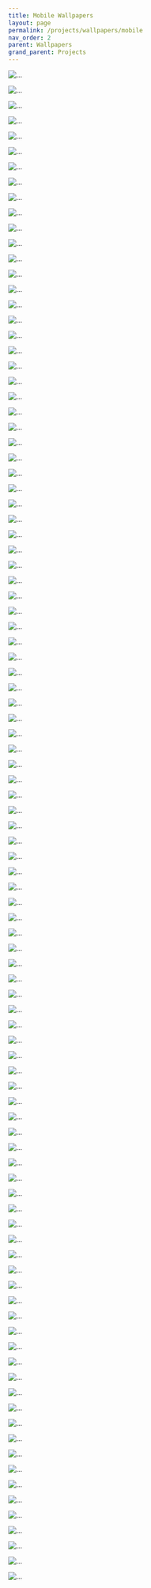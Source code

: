 ```yaml
---
title: Mobile Wallpapers
layout: page
permalink: /projects/wallpapers/mobile
nav_order: 2
parent: Wallpapers
grand_parent: Projects
---
```



![...][001]

![...][002]

![...][003]

![...][004]

![...][005]

![...][006]

![...][007]

![...][008]

![...][009]

![...][010]

![...][011]

![...][012]

![...][013]

![...][014]

![...][015]

![...][016]

![...][017]

![...][018]

![...][019]

![...][020]

![...][021]

![...][022]

![...][023]

![...][024]

![...][025]

![...][026]

![...][027]

![...][028]

![...][029]

![...][030]

![...][031]

![...][032]

![...][033]

![...][034]

![...][035]

![...][036]

![...][037]

![...][038]

![...][039]

![...][040]

![...][041]

![...][042]

![...][043]

![...][044]

![...][045]

![...][046]

![...][047]

![...][048]

![...][049]

![...][050]

![...][051]

![...][052]

![...][053]

![...][054]

![...][055]

![...][056]

![...][057]

![...][058]

![...][059]

![...][060]

![...][061]

![...][062]

![...][063]

![...][064]

![...][065]

![...][066]

![...][067]

![...][068]

![...][069]

![...][070]

![...][071]

![...][072]

![...][073]

![...][074]

![...][075]

![...][076]

![...][077]

![...][078]

![...][079]

![...][080]

![...][081]

![...][082]

![...][083]

![...][084]

![...][085]

![...][086]

![...][087]

![...][088]

![...][089]

![...][090]

![...][091]

![...][092]

![...][093]

![...][094]

![...][095]

![...][096]

![...][097]

![...][098]

![...][099]

[001]: https://github.com/ShitShowDevelopment/Wallpapers/blob/main/Mobile%2F001.jpg?raw=True&width=250

[002]: https://github.com/ShitShowDevelopment/Wallpapers/blob/main/Mobile%2F002.jpg?raw=True&width=250

[003]: https://github.com/ShitShowDevelopment/Wallpapers/blob/main/Mobile%2F003.jpg?raw=True&width=250

[004]: https://github.com/ShitShowDevelopment/Wallpapers/blob/main/Mobile%2F004.jpg?raw=True&width=250

[005]: https://github.com/ShitShowDevelopment/Wallpapers/blob/main/Mobile%2F005.jpg?raw=True&width=250

[006]: https://github.com/ShitShowDevelopment/Wallpapers/blob/main/Mobile%2F006.jpg?raw=True&width=250

[007]: https://github.com/ShitShowDevelopment/Wallpapers/blob/main/Mobile%2F007.jpg?raw=True&width=250

[008]: https://github.com/ShitShowDevelopment/Wallpapers/blob/main/Mobile%2F008.jpg?raw=True&width=250

[009]: https://github.com/ShitShowDevelopment/Wallpapers/blob/main/Mobile%2F009.jpg?raw=True&width=250

[010]: https://github.com/ShitShowDevelopment/Wallpapers/blob/main/Mobile%2F010.jpg?raw=True&width=250

[011]: https://github.com/ShitShowDevelopment/Wallpapers/blob/main/Mobile%2F011.jpg?raw=True&width=250

[012]: https://github.com/ShitShowDevelopment/Wallpapers/blob/main/Mobile%2F012.jpg?raw=True&width=250

[013]: https://github.com/ShitShowDevelopment/Wallpapers/blob/main/Mobile%2F013.jpg?raw=True&width=250

[014]: https://github.com/ShitShowDevelopment/Wallpapers/blob/main/Mobile%2F014.jpg?raw=True&width=250

[015]: https://github.com/ShitShowDevelopment/Wallpapers/blob/main/Mobile%2F015.jpg?raw=True&width=250

[016]: https://github.com/ShitShowDevelopment/Wallpapers/blob/main/Mobile%2F016.jpg?raw=True&width=250

[017]: https://github.com/ShitShowDevelopment/Wallpapers/blob/main/Mobile%2F017.jpg?raw=True&width=250

[018]: https://github.com/ShitShowDevelopment/Wallpapers/blob/main/Mobile%2F018.jpg?raw=True&width=250

[019]: https://github.com/ShitShowDevelopment/Wallpapers/blob/main/Mobile%2F019.jpg?raw=True&width=250

[020]: https://github.com/ShitShowDevelopment/Wallpapers/blob/main/Mobile%2F020.jpg?raw=True&width=250

[021]: https://github.com/ShitShowDevelopment/Wallpapers/blob/main/Mobile%2F021.jpg?raw=True&width=250

[022]: https://github.com/ShitShowDevelopment/Wallpapers/blob/main/Mobile%2F022.jpg?raw=True&width=250

[023]: https://github.com/ShitShowDevelopment/Wallpapers/blob/main/Mobile%2F023.jpg?raw=True&width=250

[024]: https://github.com/ShitShowDevelopment/Wallpapers/blob/main/Mobile%2F024.jpg?raw=True&width=250

[025]: https://github.com/ShitShowDevelopment/Wallpapers/blob/main/Mobile%2F025.jpg?raw=True&width=250

[026]: https://github.com/ShitShowDevelopment/Wallpapers/blob/main/Mobile%2F026.jpg?raw=True&width=250

[027]: https://github.com/ShitShowDevelopment/Wallpapers/blob/main/Mobile%2F027.jpg?raw=True&width=250

[028]: https://github.com/ShitShowDevelopment/Wallpapers/blob/main/Mobile%2F028.jpg?raw=True&width=250

[029]: https://github.com/ShitShowDevelopment/Wallpapers/blob/main/Mobile%2F029.jpg?raw=True&width=250

[030]: https://github.com/ShitShowDevelopment/Wallpapers/blob/main/Mobile%2F030.jpg?raw=True&width=250

[031]: https://github.com/ShitShowDevelopment/Wallpapers/blob/main/Mobile%2F031.jpg?raw=True&width=250

[032]: https://github.com/ShitShowDevelopment/Wallpapers/blob/main/Mobile%2F032.jpg?raw=True&width=250

[033]: https://github.com/ShitShowDevelopment/Wallpapers/blob/main/Mobile%2F033.jpg?raw=True&width=250

[034]: https://github.com/ShitShowDevelopment/Wallpapers/blob/main/Mobile%2F034.jpg?raw=True&width=250

[035]: https://github.com/ShitShowDevelopment/Wallpapers/blob/main/Mobile%2F035.jpg?raw=True&width=250

[036]: https://github.com/ShitShowDevelopment/Wallpapers/blob/main/Mobile%2F036.jpg?raw=True&width=250

[037]: https://github.com/ShitShowDevelopment/Wallpapers/blob/main/Mobile%2F037.jpg?raw=True&width=250

[038]: https://github.com/ShitShowDevelopment/Wallpapers/blob/main/Mobile%2F038.jpg?raw=True&width=250

[039]: https://github.com/ShitShowDevelopment/Wallpapers/blob/main/Mobile%2F039.jpg?raw=True&width=250

[040]: https://github.com/ShitShowDevelopment/Wallpapers/blob/main/Mobile%2F040.jpg?raw=True&width=250

[041]: https://github.com/ShitShowDevelopment/Wallpapers/blob/main/Mobile%2F041.jpg?raw=True&width=250

[042]: https://github.com/ShitShowDevelopment/Wallpapers/blob/main/Mobile%2F042.jpg?raw=True&width=250

[043]: https://github.com/ShitShowDevelopment/Wallpapers/blob/main/Mobile%2F043.jpg?raw=True&width=250

[044]: https://github.com/ShitShowDevelopment/Wallpapers/blob/main/Mobile%2F044.jpg?raw=True&width=250

[045]: https://github.com/ShitShowDevelopment/Wallpapers/blob/main/Mobile%2F045.jpg?raw=True&width=250

[046]: https://github.com/ShitShowDevelopment/Wallpapers/blob/main/Mobile%2F046.jpg?raw=True&width=250

[047]: https://github.com/ShitShowDevelopment/Wallpapers/blob/main/Mobile%2F047.jpg?raw=True&width=250

[048]: https://github.com/ShitShowDevelopment/Wallpapers/blob/main/Mobile%2F048.jpg?raw=True&width=250

[049]: https://github.com/ShitShowDevelopment/Wallpapers/blob/main/Mobile%2F049.jpg?raw=True&width=250

[050]: https://github.com/ShitShowDevelopment/Wallpapers/blob/main/Mobile%2F050.jpg?raw=True&width=250

[051]: https://github.com/ShitShowDevelopment/Wallpapers/blob/main/Mobile%2F051.jpg?raw=True&width=250

[052]: https://github.com/ShitShowDevelopment/Wallpapers/blob/main/Mobile%2F052.jpg?raw=True&width=250

[053]: https://github.com/ShitShowDevelopment/Wallpapers/blob/main/Mobile%2F053.jpg?raw=True&width=250

[054]: https://github.com/ShitShowDevelopment/Wallpapers/blob/main/Mobile%2F054.jpg?raw=True&width=250

[055]: https://github.com/ShitShowDevelopment/Wallpapers/blob/main/Mobile%2F055.jpg?raw=True&width=250

[056]: https://github.com/ShitShowDevelopment/Wallpapers/blob/main/Mobile%2F056.jpg?raw=True&width=250

[057]: https://github.com/ShitShowDevelopment/Wallpapers/blob/main/Mobile%2F057.jpg?raw=True&width=250

[058]: https://github.com/ShitShowDevelopment/Wallpapers/blob/main/Mobile%2F058.jpg?raw=True&width=250

[059]: https://github.com/ShitShowDevelopment/Wallpapers/blob/main/Mobile%2F059.jpg?raw=True&width=250

[060]: https://github.com/ShitShowDevelopment/Wallpapers/blob/main/Mobile%2F060.jpg?raw=True&width=250

[061]: https://github.com/ShitShowDevelopment/Wallpapers/blob/main/Mobile%2F061.jpg?raw=True&width=250

[062]: https://github.com/ShitShowDevelopment/Wallpapers/blob/main/Mobile%2F062.jpg?raw=True&width=250

[063]: https://github.com/ShitShowDevelopment/Wallpapers/blob/main/Mobile%2F063.jpg?raw=True&width=250

[064]: https://github.com/ShitShowDevelopment/Wallpapers/blob/main/Mobile%2F064.jpg?raw=True&width=250

[065]: https://github.com/ShitShowDevelopment/Wallpapers/blob/main/Mobile%2F065.jpg?raw=True&width=250

[066]: https://github.com/ShitShowDevelopment/Wallpapers/blob/main/Mobile%2F066.jpg?raw=True&width=250

[067]: https://github.com/ShitShowDevelopment/Wallpapers/blob/main/Mobile%2F067.jpg?raw=True&width=250

[068]: https://github.com/ShitShowDevelopment/Wallpapers/blob/main/Mobile%2F068.jpg?raw=True&width=250

[069]: https://github.com/ShitShowDevelopment/Wallpapers/blob/main/Mobile%2F069.jpg?raw=True&width=250

[070]: https://github.com/ShitShowDevelopment/Wallpapers/blob/main/Mobile%2F070.jpg?raw=True&width=250

[071]: https://github.com/ShitShowDevelopment/Wallpapers/blob/main/Mobile%2F071.jpg?raw=True&width=250

[072]: https://github.com/ShitShowDevelopment/Wallpapers/blob/main/Mobile%2F072.jpg?raw=True&width=250

[073]: https://github.com/ShitShowDevelopment/Wallpapers/blob/main/Mobile%2F073.jpg?raw=True&width=250

[074]: https://github.com/ShitShowDevelopment/Wallpapers/blob/main/Mobile%2F074.jpg?raw=True&width=250

[075]: https://github.com/ShitShowDevelopment/Wallpapers/blob/main/Mobile%2F075.jpg?raw=True&width=250

[076]: https://github.com/ShitShowDevelopment/Wallpapers/blob/main/Mobile%2F076.jpg?raw=True&width=250

[077]: https://github.com/ShitShowDevelopment/Wallpapers/blob/main/Mobile%2F077.jpg?raw=True&width=250

[078]: https://github.com/ShitShowDevelopment/Wallpapers/blob/main/Mobile%2F078.jpg?raw=True&width=250

[079]: https://github.com/ShitShowDevelopment/Wallpapers/blob/main/Mobile%2F079.jpg?raw=True&width=250

[080]: https://github.com/ShitShowDevelopment/Wallpapers/blob/main/Mobile%2F080.jpg?raw=True&width=250

[081]: https://github.com/ShitShowDevelopment/Wallpapers/blob/main/Mobile%2F081.jpg?raw=True&width=250

[082]: https://github.com/ShitShowDevelopment/Wallpapers/blob/main/Mobile%2F082.jpg?raw=True&width=250

[083]: https://github.com/ShitShowDevelopment/Wallpapers/blob/main/Mobile%2F083.jpg?raw=True&width=250

[084]: https://github.com/ShitShowDevelopment/Wallpapers/blob/main/Mobile%2F084.jpg?raw=True&width=250

[085]: https://github.com/ShitShowDevelopment/Wallpapers/blob/main/Mobile%2F085.jpg?raw=True&width=250

[086]: https://github.com/ShitShowDevelopment/Wallpapers/blob/main/Mobile%2F086.jpg?raw=True&width=250

[087]: https://github.com/ShitShowDevelopment/Wallpapers/blob/main/Mobile%2F087.jpg?raw=True&width=250

[088]: https://github.com/ShitShowDevelopment/Wallpapers/blob/main/Mobile%2F087.jpg?raw=True&width=250

[089]: https://github.com/ShitShowDevelopment/Wallpapers/blob/main/Mobile%2F089.jpg?raw=True&width=250

[090]: https://github.com/ShitShowDevelopment/Wallpapers/blob/main/Mobile%2F090.jpg?raw=True&width=250

[091]: https://github.com/ShitShowDevelopment/Wallpapers/blob/main/Mobile%2F091.jpg?raw=True&width=250

[092]: https://github.com/ShitShowDevelopment/Wallpapers/blob/main/Mobile%2F092.jpg?raw=True&width=250

[093]: https://github.com/ShitShowDevelopment/Wallpapers/blob/main/Mobile%2F093.jpg?raw=True&width=250

[094]: https://github.com/ShitShowDevelopment/Wallpapers/blob/main/Mobile%2F094.jpg?raw=True&width=250

[095]: https://github.com/ShitShowDevelopment/Wallpapers/blob/main/Mobile%2F095.jpg?raw=True&width=250

[096]: https://github.com/ShitShowDevelopment/Wallpapers/blob/main/Mobile%2F096.jpg?raw=True&width=250

[097]: https://github.com/ShitShowDevelopment/Wallpapers/blob/main/Mobile%2F096.jpg?raw=True&width=250

[098]: https://github.com/ShitShowDevelopment/Wallpapers/blob/main/Mobile%2F098.jpg?raw=True&width=250

[099]: https://github.com/ShitShowDevelopment/Wallpapers/blob/main/Mobile%2F099.jpg?raw=True&width=250
